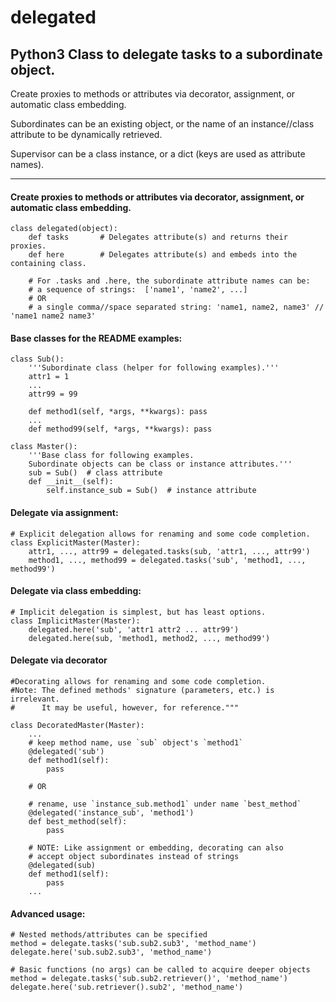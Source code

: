 # delegated

## Python3 Class to delegate tasks to a subordinate object.
Create proxies to methods or attributes via decorator, assignment, or automatic class embedding. 

Subordinates can be an existing object, or the name of an instance//class attribute to be dynamically retrieved.

Supervisor can be a class instance, or a dict (keys are used as attribute names).

---

#### Create proxies to methods or attributes via decorator, assignment, or automatic class embedding. 

    class delegated(object):
        def tasks       # Delegates attribute(s) and returns their proxies.
        def here        # Delegates attribute(s) and embeds into the containing class.
        
        # For .tasks and .here, the subordinate attribute names can be: 
        # a sequence of strings:  ['name1', 'name2', ...]
        # OR 
        # a single comma//space separated string: 'name1, name2, name3' // 'name1 name2 name3'

#### Base classes for the README examples:
    
    class Sub():
        '''Subordinate class (helper for following examples).'''
        attr1 = 1    
        ...   
        attr99 = 99
        
        def method1(self, *args, **kwargs): pass
        ...
        def method99(self, *args, **kwargs): pass
    
    class Master():
        '''Base class for following examples.
        Subordinate objects can be class or instance attributes.'''
        sub = Sub()  # class attribute
        def __init__(self):
            self.instance_sub = Sub()  # instance attribute


#### Delegate via assignment:
    # Explicit delegation allows for renaming and some code completion.
    class ExplicitMaster(Master):
        attr1, ..., attr99 = delegated.tasks(sub, 'attr1, ..., attr99')
        method1, ..., method99 = delegated.tasks('sub', 'method1, ..., method99')


#### Delegate via class embedding:
    # Implicit delegation is simplest, but has least options.
    class ImplicitMaster(Master):
        delegated.here('sub', 'attr1 attr2 ... attr99')
        delegated.here(sub, 'method1, method2, ..., method99')


#### Delegate via decorator
    #Decorating allows for renaming and some code completion.
    #Note: The defined methods' signature (parameters, etc.) is irrelevant.
    #      It may be useful, however, for reference."""
    
    class DecoratedMaster(Master):
        ...
        # keep method name, use `sub` object's `method1`
        @delegated('sub')
        def method1(self):
            pass

        # OR
        
        # rename, use `instance_sub.method1` under name `best_method`
        @delegated('instance_sub', 'method1')
        def best_method(self):
            pass
        
        # NOTE: Like assignment or embedding, decorating can also 
        # accept object subordinates instead of strings
        @delegated(sub)
        def method1(self):
            pass
        ...


#### Advanced usage:

    # Nested methods/attributes can be specified
    method = delegate.tasks('sub.sub2.sub3', 'method_name')
    delegate.here('sub.sub2.sub3', 'method_name')

    # Basic functions (no args) can be called to acquire deeper objects
    method = delegate.tasks('sub.sub2.retriever()', 'method_name')
    delegate.here('sub.retriever().sub2', 'method_name')
